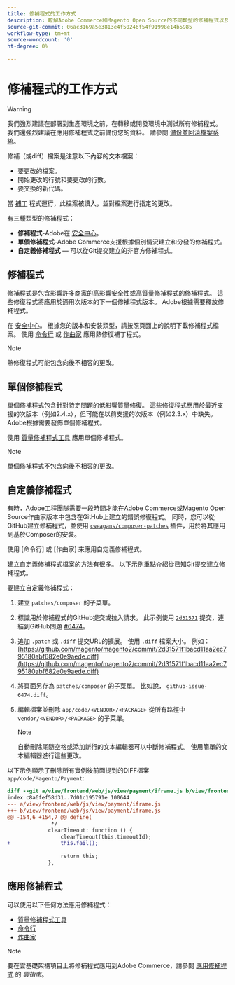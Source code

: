 ```yaml
---
title: 修補程式的工作方式
description: 瞭解Adobe Commerce和Magento Open Source的不同類型的修補程式以及它們的工作原理。
source-git-commit: 06ac3169a5e3813e4f50246f54f91998e14b5985
workflow-type: tm+mt
source-wordcount: '0'
ht-degree: 0%

---
```



# 修補程式的工作方式

>[!WARNING]
>
>我們強烈建議在部署到生產環境之前，在轉移或開發環境中測試所有修補程式。 我們還強烈建議在應用修補程式之前備份您的資料。 請參閱 [備份並回滾檔案系統](https://devdocs.magento.com/guides/v2.4/install-gde/install/cli/install-cli-backup.html)。

修補（或diff）檔案是注意以下內容的文本檔案：

- 要更改的檔案。
- 開始更改的行號和要更改的行數。
- 要交換的新代碼。

當 [補丁](https://en.wikipedia.org/wiki/Patch_(Unix)) 程式運行，此檔案被讀入，並對檔案進行指定的更改。

有三種類型的修補程式：

- **修補程式**-Adobe在 [安全中心](https://magento.com/security/patches)。
- **單個修補程式**-Adobe Commerce支援根據個別情況建立和分發的修補程式。
- **自定義修補程式** — 可以從Git提交建立的非官方修補程式。

## 修補程式

修補程式是包含影響許多商家的高影響安全性或高質量修補程式的修補程式。 這些修復程式將應用於適用次版本的下一個修補程式版本。 Adobe根據需要釋放修補程式。

在 [安全中心](https://magento.com/security/patches)。 根據您的版本和安裝類型，請按照頁面上的說明下載修補程式檔案。 使用 [命令行](../patches/apply.md#) 或 [作曲家](../patches/apply.md) 應用熱修復補丁程式。

>[!NOTE]
>
>熱修復程式可能包含向後不相容的更改。

## 單個修補程式

單個修補程式包含針對特定問題的低影響質量修復。 這些修復程式應用於最近支援的次版本（例如2.4.x），但可能在以前支援的次版本（例如2.3.x）中缺失。 Adobe根據需要發佈單個修補程式。

使用 [質量修補程式工具](https://devdocs.magento.com/quality-patches/tool.html) 應用單個修補程式。

>[!NOTE]
>
>單個修補程式不包含向後不相容的更改。

## 自定義修補程式

有時，Adobe工程團隊需要一段時間才能在Adobe Commerce或Magento Open Source作曲家版本中包含在GitHub上建立的錯誤修復程式。 同時，您可以從GitHub建立修補程式，並使用 [`cweagans/composer-patches`](https://github.com/cweagans/composer-patches/) 插件，用於將其應用到基於Composer的安裝。

使用 [命令行] 或 [作曲家] 來應用自定義修補程式。

建立自定義修補程式檔案的方法有很多。 以下示例重點介紹從已知Git提交建立修補程式。

要建立自定義修補程式：

1. 建立 `patches/composer` 的子菜單。
1. 標識用於修補程式的GitHub提交或拉入請求。 此示例使用 [`2d31571`](https://github.com/magento/magento2/commit/2d31571f1bacd11aa2ec795180abf682e0e9aede) 提交，連結到GitHub問題 [#6474](https://github.com/magento/magento2/issues/6474)。
1. 追加 `.patch` 或 `.diff` 提交URL的擴展。 使用 `.diff` 檔案大小。 例如： [https://github.com/magento/magento2/commit/2d31571f1bacd11aa2ec795180abf682e0e9aede.diff](https://github.com/magento/magento2/commit/2d31571f1bacd11aa2ec795180abf682e0e9aede.diff)
1. 將頁面另存為 `patches/composer` 的子菜單。 比如說， `github-issue-6474.diff`。
1. 編輯檔案並刪除 `app/code/<VENDOR>/<PACKAGE>` 從所有路徑中 `vendor/<VENDOR>/<PACKAGE>` 的子菜單。

   >[!NOTE]
   >
   >自動刪除尾隨空格或添加新行的文本編輯器可以中斷修補程式。 使用簡單的文本編輯器進行這些更改。

以下示例顯示了刪除所有實例後前面提到的DIFF檔案 `app/code/Magento/Payment`:

```diff
diff --git a/view/frontend/web/js/view/payment/iframe.js b/view/frontend/web/js/view/payment/iframe.js
index c8a6fef58d31..7d01c195791e 100644
--- a/view/frontend/web/js/view/payment/iframe.js
+++ b/view/frontend/web/js/view/payment/iframe.js
@@ -154,6 +154,7 @@ define(
              */
             clearTimeout: function () {
                 clearTimeout(this.timeoutId);
+                this.fail();
 
                 return this;
             },
```

## 應用修補程式

可以使用以下任何方法應用修補程式：

- [質量修補程式工具](https://devdocs.magento.com/quality-patches/tool.html)
- [命令行](/help/upgrade/patches/apply.md#command-line)
- [作曲家](/help/upgrade/patches/apply.md#composer)

>[!NOTE]
>
>要在雲基礎架構項目上將修補程式應用到Adobe Commerce，請參閱 [應用修補程式](https://devdocs.magento.com/cloud/project/project-patch.html) 的 _雲指南_。
